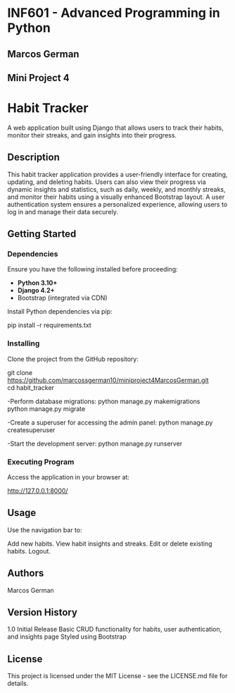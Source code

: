 # INF601 - Advanced Programming in Python  
## Marcos German  
## Mini Project 4  

# Habit Tracker  

A web application built using Django that allows users to track their habits, monitor their streaks, and gain insights into their progress.  

## Description  

This habit tracker application provides a user-friendly interface for creating, updating, and deleting habits. Users can also view their progress via dynamic insights and statistics, such as daily, weekly, and monthly streaks, and monitor their habits using a visually enhanced Bootstrap layout. A user authentication system ensures a personalized experience, allowing users to log in and manage their data securely.  

## Getting Started  

### Dependencies  

Ensure you have the following installed before proceeding:  

- **Python 3.10+**  
- **Django 4.2+**  
- Bootstrap (integrated via CDN)   

Install Python dependencies via pip:

pip install -r requirements.txt

### Installing
Clone the project from the GitHub repository:

git clone https://github.com/marcossgerman10/miniproject4MarcosGerman.git  
cd habit_tracker  

-Perform database migrations:
python manage.py makemigrations  
python manage.py migrate  

-Create a superuser for accessing the admin panel:
python manage.py createsuperuser  

-Start the development server:
python manage.py runserver  

### Executing Program
Access the application in your browser at:

http://127.0.0.1:8000/  

## Usage

Use the navigation bar to:

Add new habits.
View habit insights and streaks.
Edit or delete existing habits.
Logout.


## Authors
Marcos German

## Version History
1.0
Initial Release
Basic CRUD functionality for habits, user authentication, and insights page
Styled using Bootstrap

## License
This project is licensed under the MIT License - see the LICENSE.md file for details.
